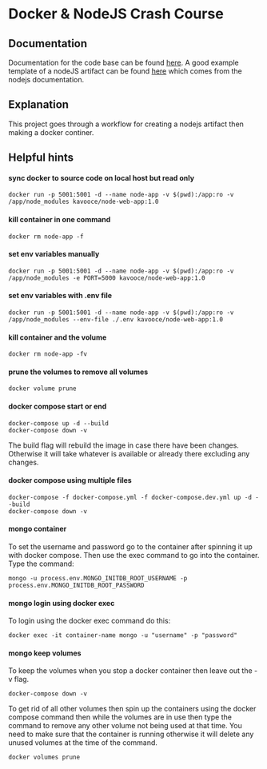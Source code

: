 # Docker & NodeJS Crash Course

## Documentation
Documentation for the code base can be found <a href="https://www.youtube.com/watch?v=9zUHg7xjIqQ&list=WL&index=1">here</a>. A good example template of a nodeJS artifact can be found <a href="https://nodejs.org/en/docs/guides/nodejs-docker-webapp/">here</a> which comes from the nodejs documentation.

## Explanation
This project goes through a workflow for creating a nodejs artifact then making a docker continer.

## Helpful hints
#### sync docker to source code on local host but read only
```
docker run -p 5001:5001 -d --name node-app -v $(pwd):/app:ro -v /app/node_modules kavooce/node-web-app:1.0
```

#### kill container in one command
```
docker rm node-app -f
```

#### set env variables manually
```
docker run -p 5001:5001 -d --name node-app -v $(pwd):/app:ro -v /app/node_modules -e PORT=5000 kavooce/node-web-app:1.0
```

#### set env variables with .env file
```
docker run -p 5001:5001 -d --name node-app -v $(pwd):/app:ro -v /app/node_modules --env-file ./.env kavooce/node-web-app:1.0
```

#### kill container and the volume
```
docker rm node-app -fv
```

#### prune the volumes to remove all volumes
```
docker volume prune
```

#### docker compose start or end
```
docker-compose up -d --build
docker-compose down -v
```

The build flag will rebuild the image in case there have been changes. Otherwise it will take whatever is available or already there excluding any changes.

#### docker compose using multiple files
```
docker-compose -f docker-compose.yml -f docker-compose.dev.yml up -d --build
docker-compose down -v
```

#### mongo container
To set the username and password go to the container after spinning it up with docker compose. Then use the exec command to go into the container. Type the command:

```
mongo -u process.env.MONGO_INITDB_ROOT_USERNAME -p process.env.MONGO_INITDB_ROOT_PASSWORD
```

#### mongo login using docker exec
To login using the docker exec command do this:

```
docker exec -it container-name mongo -u "username" -p "password"
```

#### mongo keep volumes
To keep the volumes when you stop a docker container then leave out the -v flag.

```
docker-compose down -v
```

To get rid of all other volumes then spin up the containers using the docker compose command then while the volumes are in use then type the command to remove any other volume not being used at that time. You need to make sure that the container is running otherwise it will delete any unused volumes at the time of the command.

```
docker volumes prune
```


